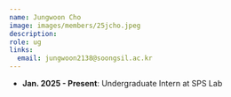 ```yaml
---
name: Jungwoon Cho
image: images/members/25jcho.jpeg
description: 
role: ug
links:
  email: jungwoon2138@soongsil.ac.kr
---
```


- **Jan. 2025 - Present**: Undergraduate Intern at SPS Lab
